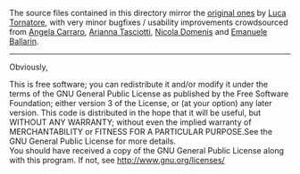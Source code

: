 The source files contained in this directory mirror the [original ones](https://github.com/sissa/FHPC_2019-2020/tree/master/Assignements/Assignment02) by [Luca Tornatore](https://github.com/lucatornatore), with very minor bugfixes / usability improvements crowdsourced from [Angela Carraro](https://github.com/angiec96), [Arianna Tasciotti](https://github.com/ariannatasciotti), [Nicola Domenis](https://github.com/nicdom23) and [Emanuele Ballarin](https://github.com/emaballarin).  

---

Obviously,  

This is free software; you can redistribute it and/or modify it under the terms of the GNU General Public License as published by the Free Software Foundation; either version 3 of the License, or (at your option) any later version. This code is distributed in the hope that it will be useful, but WITHOUT ANY WARRANTY; without even the implied warranty of MERCHANTABILITY or FITNESS FOR A PARTICULAR PURPOSE.See the GNU General Public License for more details.  
You should have received a copy of the GNU General Public License along with this program. If not, see [<http://www.gnu.org/licenses/>](<http://www.gnu.org/licenses/>)
